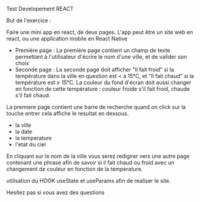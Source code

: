 Test Developement REACT

But de l'exercice :

Faire une mini app en react, de deux pages. L'app peut être un site web en react, ou une application mobile en React Native

- Première page : La première page contient un champ de texte permettant à l'utilisateur d'écrire le nom d'une ville, et de valider son choix
- Seconde page : La seconde page doit afficher "Il fait froid" si la température dans la ville en question est < à 15°C, et "Il fait chaud" si la température est ≥ 15°C. La couleur du fond d'écran doit aussi changer en fonction de cette température : couleur froide s'il fait froid, chaude s'il fait chaud.

La premiere page contient une barre de recherche quand on click sur la touche entrer cela affiche le resultat en dessous.

- la ville
- la date
- la temperature
- l'etat du ciel

En cliquant sur le nom de la ville vous serez redigirer vers une autre page contenant une phrase afin de savoir si il fait chaud ou froid avec un changement de couleur en fonction de la temperature.

utilisation du HOOK useState et useParams afin de realiser le site.

Hesitez pas si vous avez des questions
